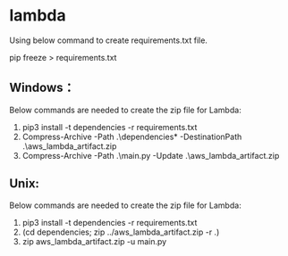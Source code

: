 # lambda

Using below command to create requirements.txt file.

pip freeze > requirements.txt

## Windows：
Below commands are needed to create the zip file for Lambda:

1. pip3 install -t dependencies -r requirements.txt
2. Compress-Archive -Path .\dependencies\* -DestinationPath .\aws_lambda_artifact.zip
3. Compress-Archive -Path  .\main.py  -Update .\aws_lambda_artifact.zip

## Unix:
Below commands are needed to create the zip file for Lambda:

1. pip3 install -t dependencies -r requirements.txt
2. (cd dependencies; zip ../aws_lambda_artifact.zip -r .)
3. zip aws_lambda_artifact.zip -u main.py